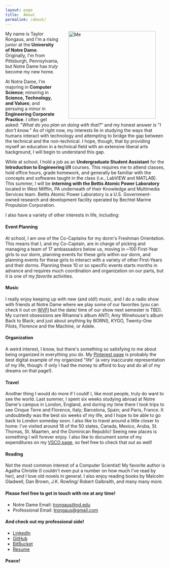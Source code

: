 ```yaml
---
layout: page
title:  About
permalink: /about/
---
```


<p>
	<img src="https://s3.amazonaws.com/files.digication.com/Maf2a4d678a63ff7e4c6d90e6e22daf32.jpg" alt="Me" style="border: 0pt none; float:right; padding-left:30px; padding-right:30px; padding-bottom:10px; width: 275px;"/>
</p>

My name is Taylor Rongaus, and I'm a rising junior at the **University of Notre Dame**. Originally, I'm from Pittsburgh, Pennsylvania, but Notre Dame has *truly* become my new home.

At Notre Dame, I'm majoring in **Computer Science**; minoring in **Science, Technology, and Values**; and persuing a minor in **Engineering Corporate Practice**. I often get asked: "*What do you plan on doing with that?*" and my honest answer is "*I don't know.*" As of right now, my interests lie in studying the ways that humans interact with technology and attempting to bridge the gap between the technical and the non-technical. I hope, though, that by providing myself an education in a technical field with an extensive liberal arts background, I will begin to understand this gap.

While at school, I hold a job as an **Undergraduate Student Assistant** for the **Introduction to Engineering I/II** courses. This requires me to attend classes, hold office hours, grade homework, and generally be familiar with the concepts and softwares taught in the class (i.e., LabVIEW and MATLAB). This summer, I will be **interning with the Bettis Atomic Power Laboratory** located in West Mifflin, PA underneath of their Knowledge and Multimedia Services team. Bettis Atomic Power Laboratory is a U.S. Government-owned research and development facility operated by Bechtel Marine Propulsion Corporation.

I also have a variety of other interests in life, including:

#### **Event Planning** ####
At school, I am one of the Co-Captains for my dorm's Freshman Orientation. This means that I, and my Co-Captain, are in charge of picking and managing a team of 17 ambassadors below us, moving in ~100 First-Year girls to our dorm, planning events for these girls within our dorm, and planning events for these girls to interact with a variety of other First-Years and their dorms. Planning these 10 or so specific events starts months in advance and requires much coordination and organization on our parts, but it is one of my *favorite* activities.


#### **Music** ####
I really enjoy keeping up with new (and old!) music, and I do a radio show with friends at Notre Dame where we play some of our favorites (you can check it out on [WVFI][radioshow] but the date/ time of our show next semester is TBD). My current obsessions are Rihanna's album ANTI; Amy Winehouse's album Back to Black; and just about anything by BORNS, KYGO, Twenty-One Pilots, Florence and the Machine, or Adele. 


#### **Organization** ####
A weird interest, I know, but there's something so satisfying to me about being organized in everything you do. My [Pinterest page][trongaus-pinterest] is probably the best digital example of my organized "life" (a very inaccurate representation of my life, though: if only I had the money to afford to buy and do all of my dreams on that page!). 


#### **Travel** ####
Another thing I would do more if I could! I, like most people, truly do want to see the world. Last summer, I spent six weeks studying abroad at Notre Dame's campus in London, England, and during my time there I took trips to see Cinque Terre and Florence, Italy; Barcelona, Spain; and Paris, France. It undoubtedly was the best six weeks of my life, and I hope to be able to go back to London someday soon. I also like to travel around a little closer to home: I've visited around 18 of the 50 states, Canada, Mexico, Aruba, St. Thomas, St. Maarten, and the Dominican Republic! Seeing new places is something I will forever enjoy. I also like to document some of my expenditures on my [VSCO page][trongaus-vsco], so feel free to check that out as well!


#### **Reading** ####
Not the most common interest of a Computer Scientist! My favorite author is Agatha Christie (I couldn't even put a number on how much I've read by her), and I love old novels in general. I also enjoy reading books by Malcolm Gladwell, Dan Brown, J.K. Rowling/ Robert Galbraith, and many many more. 


#### **Please feel free to get in touch with me at any time!** ####

* Notre Dame Email: [trongaus@nd.edu][trongaus-email1]
* Professional Email: [trongaus@gmail.com][trongaus-email2]

#### **And check out my professional side!** ####

* [LinkedIn][trongaus-linkedin]
* [GitHub][trongaus-github]
* [BitBucket][trongaus-bitbucket]
* [Resume](https://github.com/trongaus/trongaus.github.io/raw/master/_includes/resume.pdf)

#### **Peace!** ####

[radioshow]: https://wvfi.nd.edu
[trongaus-pinterest]: https://pinterest.com/trongaus
[trongaus-vsco]: https://vsco.co/trongaus
[trongaus-email1]: mailto:trongaus@nd.edu
[trongaus-email2]: mailto:trongaus@gmail.com
[trongaus-linkedin]: https://www.linkedin.com/in/trongaus?trk=nav_responsive_tab_profile_pic
[trongaus-github]: http://github.com/trongaus
[trongaus-bitbucket]: http://bitbucket.com/trongaus





